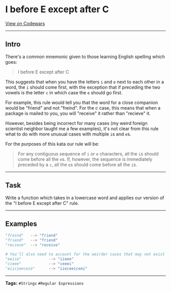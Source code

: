 # I before E except after C

[View on Codewars](https://www.codewars.com/kata/6834f1a80e0a48c2ea3feeb0/python)

---

## Intro
There's a common mnemonic given to those learning English spelling which goes:

> I before E except after C

This suggests that when you have the letters `i` and `e` next to each other in a word, the `i` should come first, with the exception that if preceding the two vowels is the letter `c` in which case the `e` should go first.

For example, this rule would tell you that the word for a close companion would be "friend" and not "freind". For the c case, this means that when a package is mailed to you, you will "receive" it rather than "recieve" it.

However, besides being incorrect for many cases (my weird foreign scientist neighbor taught me a few examples), it's not clear from this rule what to do with more unusual cases with multiple `i`s and `e`s.

For the purposes of this kata our rule will be:

> For any contiguous sequence of `i` or `e` characters, all the `i`s should come before all the `e`s. If, however, the sequence is immediately preceded by a `c`, all the `e`s should come before all the `i`s.

---

## Task
Write a function which takes in a lowercase word and applies our version of the "I before E except after C" rule.

---

## Examples
```python
"freind"   --> "friend"
"friend"   --> "friend"
"recieve"  --> "receive"

# You'll also need to account for the weirder cases that may not exist in real English words.
"eeiie"            --> "iieee"
"cieee"            --> "ceeei"
"eiicieeceie"      --> "iieceeiceei"
```

---

**Tags:** `#Strings` `#Regular Expressions`
